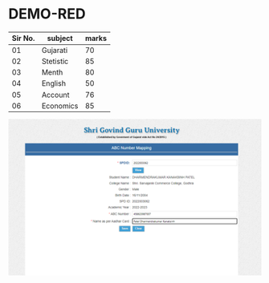 # DEMO-RED
|Sir No.| subject | marks
|-|-|-|
| 01 | Gujarati | 70 |
| 02 | Stetistic | 85 |
| 03 | Menth | 80 |
| 04 | English | 50 |
| 05 | Account | 76 |
| 06 | Economics | 85 |

<img src="https://github.com/Prabhat99125/DEMO-RED/blob/main/Screenshot%202023-09-01%20193719.png">
